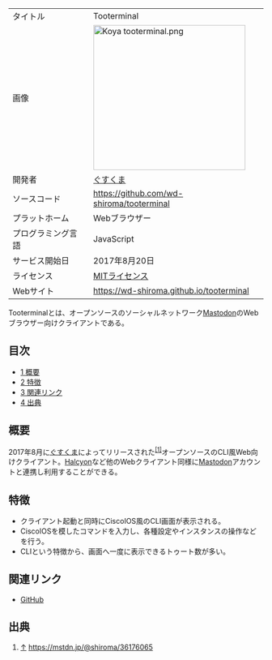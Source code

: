 <div>

|                    |                                                                                                                                                                                                                                                                                                                           |
|--------------------|---------------------------------------------------------------------------------------------------------------------------------------------------------------------------------------------------------------------------------------------------------------------------------------------------------------------------|
| タイトル           | Tooterminal                                                                                                                                                                                                                                                                                                               |
| 画像               | [<img src="/images/thumb/c/cd/Koya_tooterminal.png/300px-Koya_tooterminal.png" srcset="/images/thumb/c/cd/Koya_tooterminal.png/450px-Koya_tooterminal.png 1.5x, /images/c/cd/Koya_tooterminal.png 2x" width="300" height="286" alt="Koya tooterminal.png" />](/%E3%83%95%E3%82%A1%E3%82%A4%E3%83%AB:Koya_tooterminal.png) |
| 開発者             | [ぐすくま](/%E3%81%90%E3%81%99%E3%81%8F%E3%81%BE "ぐすくま")                                                                                                                                                                                                                                                              |
| ソースコード       | <a href="https://github.com/wd-shiroma/tooterminal" rel="nofollow">https://github.com/wd-shiroma/tooterminal</a>                                                                                                                                                                                                          |
| プラットホーム     | Webブラウザー                                                                                                                                                                                                                                                                                                             |
| プログラミング言語 | JavaScript                                                                                                                                                                                                                                                                                                                |
| サービス開始日     | 2017年8月20日                                                                                                                                                                                                                                                                                                             |
| ライセンス         | [MITライセンス](/MIT%E3%83%A9%E3%82%A4%E3%82%BB%E3%83%B3%E3%82%B9 "MITライセンス")                                                                                                                                                                                                                                        |
| Webサイト          | <a href="https://wd-shiroma.github.io/tooterminal" rel="nofollow">https://wd-shiroma.github.io/tooterminal</a>                                                                                                                                                                                                            |

  
Tooterminalとは、オープンソースのソーシャルネットワーク[Mastodon](/Mastodon "Mastodon")のWebブラウザー向けクライアントである。

<div>

<div lang="ja" dir="ltr">

## 目次

</div>

-   [1 概要](#.E6.A6.82.E8.A6.81)
-   [2 特徴](#.E7.89.B9.E5.BE.B4)
-   [3 関連リンク](#.E9.96.A2.E9.80.A3.E3.83.AA.E3.83.B3.E3.82.AF)
-   [4 出典](#.E5.87.BA.E5.85.B8)

</div>

## 概要

2017年8月に[ぐすくま](/%E3%81%90%E3%81%99%E3%81%8F%E3%81%BE "ぐすくま")によってリリースされた<sup>[\[1\]](#cite_note-1)</sup>オープンソースのCLI風Web向けクライアント。[Halcyon](/Halcyon "Halcyon")など他のWebクライアント同様に[Mastodon](/Mastodon "Mastodon")アカウントと連携し利用することができる。

## 特徴

-   クライアント起動と同時にCiscoIOS風のCLI画面が表示される。
-   CiscoIOSを模したコマンドを入力し、各種設定やインスタンスの操作などを行う。
-   CLIという特徴から、画面へ一度に表示できるトゥート数が多い。

## 関連リンク

-   <a href="https://github.com/wd-shiroma/tooterminal" rel="nofollow">GitHub</a>

## 出典

<div>

1.  [↑](#cite_ref-1) <a href="https://mstdn.jp/@shiroma/36176065" rel="nofollow">https://mstdn.jp/@shiroma/36176065</a>

</div>

</div>
